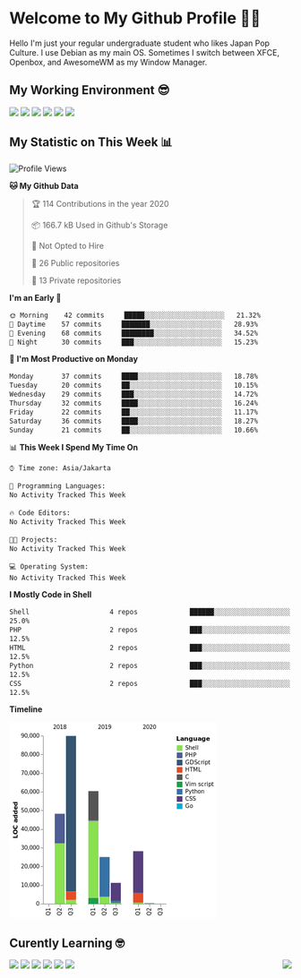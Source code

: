 # Welcome to My Github Profile 👋😁

Hello I'm just your regular undergraduate student who likes Japan Pop Culture. I use Debian as my main OS. Sometimes I switch between XFCE, Openbox, and AwesomeWM as my Window Manager.

## My Working Environment 😎
![](https://img.shields.io/badge/-Debian-informational?style=for-the-badge&logo=debian&logoColor=white&color=A81D33)
![](https://img.shields.io/badge/-ZSH-informational?style=for-the-badge&logo=gnu-bash&logoColor=white&color=C97E84)
![](https://img.shields.io/badge/-Neovim-informational?style=for-the-badge&logo=neovim&logoColor=white&color=57A143)
![](https://img.shields.io/badge/-Emacs-informational?style=for-the-badge&logo=gnu-emacs&logoColor=white&color=7F5AB6)
![](https://img.shields.io/badge/-XFCE-informational?style=for-the-badge&logo=xfce&logoColor=white&color=2284F2)
![](https://img.shields.io/badge/-AwesomeWM-informational?style=for-the-badge&logo=awesomewm&logoColor=white&color=535D6C)

## My Statistic on This Week 📊
<!--START_SECTION:waka-->
![Profile Views](http://img.shields.io/badge/Profile%20Views-6-blue)

**🐱 My Github Data** 

> 🏆 114 Contributions in the year 2020
 > 
> 📦 166.7 kB Used in Github's Storage 
 > 
> 🚫 Not Opted to Hire
 > 
> 📜 26 Public repositories
 > 
> 🔑 13 Private repositories 

**I'm an Early 🐤** 

```text
🌞 Morning    42 commits     █████░░░░░░░░░░░░░░░░░░░░   21.32% 
🌆 Daytime    57 commits     ███████░░░░░░░░░░░░░░░░░░   28.93% 
🌃 Evening    68 commits     ████████░░░░░░░░░░░░░░░░░   34.52% 
🌙 Night      30 commits     ███░░░░░░░░░░░░░░░░░░░░░░   15.23%

```
📅 **I'm Most Productive on Monday** 

```text
Monday       37 commits     ████░░░░░░░░░░░░░░░░░░░░░   18.78% 
Tuesday      20 commits     ██░░░░░░░░░░░░░░░░░░░░░░░   10.15% 
Wednesday    29 commits     ███░░░░░░░░░░░░░░░░░░░░░░   14.72% 
Thursday     32 commits     ████░░░░░░░░░░░░░░░░░░░░░   16.24% 
Friday       22 commits     ██░░░░░░░░░░░░░░░░░░░░░░░   11.17% 
Saturday     36 commits     ████░░░░░░░░░░░░░░░░░░░░░   18.27% 
Sunday       21 commits     ██░░░░░░░░░░░░░░░░░░░░░░░   10.66%

```


📊 **This Week I Spend My Time On** 

```text
⌚︎ Time zone: Asia/Jakarta

💬 Programming Languages: 
No Activity Tracked This Week

🔥 Code Editors: 
No Activity Tracked This Week

🐱‍💻 Projects: 
No Activity Tracked This Week

💻 Operating System: 
No Activity Tracked This Week

```

**I Mostly Code in Shell** 

```text
Shell                    4 repos             ██████░░░░░░░░░░░░░░░░░░░   25.0% 
PHP                      2 repos             ███░░░░░░░░░░░░░░░░░░░░░░   12.5% 
HTML                     2 repos             ███░░░░░░░░░░░░░░░░░░░░░░   12.5% 
Python                   2 repos             ███░░░░░░░░░░░░░░░░░░░░░░   12.5% 
CSS                      2 repos             ███░░░░░░░░░░░░░░░░░░░░░░   12.5%

```


**Timeline**

![Chart not found](https://github.com/ekickx/ekickx/blob/master/charts/bar_graph.png) 


<!--END_SECTION:waka-->

## Curently Learning 🤓

<img src="https://webusstatic.yo-star.com/ark_us_web/assets/159229525944611258/b05fc02b97949454e56c3b140790584e.png?x-oss-process=image/resize,w_200" align=right height=130em>

[![](https://img.shields.io/badge/-Eleventy-informational?style=for-the-badge&logo=eleventy&logoColor=white&color=000000)](https://www.11ty.dev/)
[![](https://img.shields.io/badge/-Go-informational?style=for-the-badge&logo=go&logoColor=white&color=00ADD8)](https://golang.org/)
[![](https://img.shields.io/badge/-Gulp-informational?style=for-the-badge&logo=gulp&logoColor=white&color=CF4647)](https://gulpjs.com/)
[![](https://img.shields.io/badge/-Lua-informational?style=for-the-badge&logo=lua&logoColor=white&color=2C2D72)](http://www.lua.org/)
[![](https://img.shields.io/badge/-PostCSS-informational?style=for-the-badge&logo=postcss&logoColor=white&color=DD3A0A)](https://postcss.org/)
[![](https://img.shields.io/badge/-Tailwind-informational?style=for-the-badge&logo=tailwind-css&logoColor=white&color=38B2AC)](https://tailwindcss.com/)
